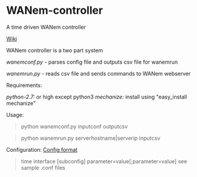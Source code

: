 # WANem-controller
A time driven WANem controller

[Wiki](https://github.com/johnniehay/WANem-controller/wiki)

WANem controller is a two part system

*wanemconf.py* - parses config file and outputs csv file for wanemrun

*wanemrun.py* - reads csv file and sends commands to WANem webserver

Requirements:

  *python-2.7:* or high except python3
  *mechanize:* install using "easy_install mechanize"

Usage:

>python wanemconf.py inputconf outputcsv

>python wanemrun.py serverhostname|serverip inputcsv

Configuration: [Config format](https://github.com/johnniehay/WANem-controller/wiki/Config-format)
>	time interface [subconfig] parameter=value[;parameter=value]
see sample .conf files
